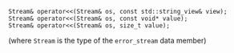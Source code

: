 

    Stream& operator<<(Stream& os, const std::string_view& view);
    Stream& operator<<(Stream& os, const void* value);
    Stream& operator<<(Stream& os, size_t value);

(where `Stream` is the type of the `error_stream` data member)
